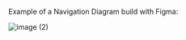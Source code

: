 Example of a Navigation Diagram build with Figma:

![image (2)](https://user-images.githubusercontent.com/918895/159073101-8be1d27d-d051-4e20-ba60-5fad2847471f.png)
